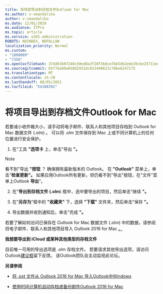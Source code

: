 ```yaml
---
title: 将项目导出到存档文件Outlook for Mac
ms.author: v-smandalika
author: v-smandalika
ms.date: 12/01/2020
ms.audience: ITPro
ms.topic: article
ms.service: o365-administration
ROBOTS: NOINDEX, NOFOLLOW
localization_priority: Normal
ms.custom:
- "1800009"
- "7350"
ms.openlocfilehash: 374d03b97240c50ed8a3f20f36dce7bb5db2ede39cbe25711ed615efdbe1ac93
ms.sourcegitcommit: b5f7da89a650d2915dc652449623c78be6247175
ms.translationtype: MT
ms.contentlocale: zh-CN
ms.lasthandoff: 08/05/2021
ms.locfileid: "54100392"
---
```

# <a name="export-items-to-an-archive-file-in-outlook-for-mac"></a>将项目导出到存档文件Outlook for Mac

若要减小收件箱大小，请手动将电子邮件、联系人和其他项目存档到 Outlook for Mac 数据文件 (.olm) 。 可以将 .olm 文件保存到 Mac 上或不同计算机上的任何位置进行安全保护。

1. 在"工具 **"选项卡** 上，单击"导出 **"。**

> [!NOTE]
> 看不到"导出 **"按钮** ？ 确保拥有最新版本的 Outlook。 在 **"Outlook"** 菜单上，单击"**检查更新"。** 如果应用Outlook所有更新，但仍看不到"导出"按钮，在"文件"菜单上Outlook **导出**"。 

2. 在"**导出到存档文件 (.olm**) 框中，选中要导出的项目，然后单击"继续 **"。**

3. 在"**另存为**"框中的 **"收藏夹"** 下，选择 **"下载"** 文件夹，然后单击"保存 **"。**

4. 导出数据并收到通知后，单击"完成 **"。**

若要了解如何访问已保存在 Outlook for Mac 数据文件 (.olm) 中的数据，请参阅将电子邮件、联系人和其他项目导入 Outlook 2016 for Mac [。](https://support.microsoft.com/office/import-and-export-outlook-email-contacts-and-calendar-92577192-3881-4502-b79d-c3bbada6c8ef#ID0EAACAAA=macOS)

**我想要导出到 iCloud 或某种其他类型的存档文件**

目前唯一可用的导出选项是 .olm 存档文件。 若要请求其他导出选项，请访问Outlook[建议框](https://outlook.uservoice.com/)留下反馈。 该Outlook团队会主动监视此论坛。

**另请参阅**

- [将 .pst 文件从 Outlook 2016 for Mac 导入Outlook中Windows](https://support.microsoft.com/office/import-a-pst-file-into-outlook-for-mac-from-outlook-for-windows-b4a6a1d6-94bb-4c85-a4fc-a83dc690e18c)

- [使用时间计算机自动存档或备份邮件Outlook 2016 for Mac](https://support.microsoft.com/office/automatically-archive-or-back-up-outlook-for-mac-items-441fcce5-2262-4b64-ac8c-fa949df989f5)
